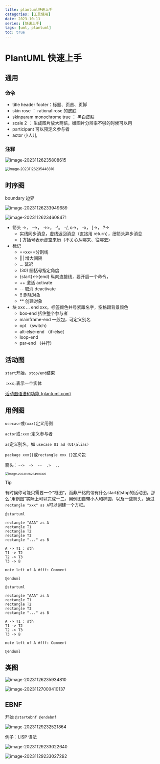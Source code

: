 ```yaml
---
title: plantuml快速上手
categories: [工具使用]
date: 2023-10-11
series: [快速上手]
tags: [uml, plantuml]
toc: true
---
```


# PlantUML 快速上手

## 通用

### 命令

- title header footer：标题、页首、页脚
- skin rose ： rational rose 的皮肤
- skinparam monochrome true ： 黑白皮肤
- scale 2 ： 生成图片放大两倍，嫌图片分辨率不够的时候可以用
- participant 可以预定义参与者
- actor 小人儿

### 注释

![image-20231126235808615](https://shuaikai-bucket0001.oss-cn-shanghai.aliyuncs.com/blog_img/image-20231126235808615.png)

<img src="https://shuaikai-bucket0001.oss-cn-shanghai.aliyuncs.com/blog_img/image-20231126235448816.png" alt="image-20231126235448816" style="zoom:80%;" />

## 时序图

boundary 边界

![image-20231126233949689](https://shuaikai-bucket0001.oss-cn-shanghai.aliyuncs.com/blog_img/image-20231126233949689.png)

![image-20231126234608471](https://shuaikai-bucket0001.oss-cn-shanghai.aliyuncs.com/blog_img/image-20231126234608471.png)

- 箭头 ->， -->， ->>， -\， -/, o->， -x， [->， ?->
  - 实线同步消息，虚线返回消息（直接用 return），细箭头异步消息
  - [ 方括号表示虚空来历（不关心从哪来、往哪去）
- 标记
  - \=\=xx\=\=分割线
  - ||| 增大间隔
  - ... 延迟
  - (30) 圆括号指定角度
  - {start}<->{end} 纵向连接线，要开启一个命令，
  - ++ 激活 activate
  - -- 取消 deactivate
  - !! 删除对象
  - \*\* 创建对象
- 块 xxx ... end xxx。标签颜色井号紧跟名字，空格跟背景颜色
  - box-end 括住整个参与者
  - mainframe-end 一般包，可定义别名
  - opt （switch）
  - alt-else-end （if-else）
  - loop-end
  - par-end （并行）

## 活动图

`start`开始，`stop/end`结束

`:xxx;`表示一个实体

[活动图语法和功能 (plantuml.com)](https://plantuml.com/zh/activity-diagram-beta)

## 用例图

`usecase`或`(xxx)`定义用例

`actor`或`:xxx:`定义参与者

`as`定义别名。如 `usecase U1 ad (U1\alias)`

`package xxx{}`或`rectangle xxx {}`定义包

箭头：`-->  ->  --  .>  ..`

<img src="https://shuaikai-bucket0001.oss-cn-shanghai.aliyuncs.com/blog_img/image-20231126234916395.png" alt="image-20231126234916395" style="zoom:67%;" />

> [!tip]
>
> 有时候你可能只需要一个“框图”，而非严格的带有什么start和stop的活动图。那么“用例图”实际上可以完成一二。用例图自带小人和椭圆，以及一些箭头，通过`rectangle "xxx" as A`可以创建一个方框。

```plaint-plantuml
@startuml

rectangle "AAA" as A
rectangle T1
rectangle T2
rectangle T3
rectangle "..." as B

A -> T1 : sth
T1 -> T2
T2 -> T3
T3 -> B

note left of A #fff: Comment

@enduml
```

```plantuml
@startuml

rectangle "AAA" as A
rectangle T1
rectangle T2
rectangle T3
rectangle "..." as B

A -> T1 : sth
T1 -> T2
T2 -> T3
T3 -> B

note left of A #fff: Comment

@enduml
```



## 类图

![image-20231126235934810](https://shuaikai-bucket0001.oss-cn-shanghai.aliyuncs.com/blog_img/image-20231126235934810.png)

![image-20231127000410137](https://shuaikai-bucket0001.oss-cn-shanghai.aliyuncs.com/blog_img/image-20231127000410137.png)

## EBNF

开始 `@startebnf @endebnf`

![image-20231129232521864](https://shuaikai-bucket0001.oss-cn-shanghai.aliyuncs.com/blog_img/image-20231129232521864.png)

例子：LISP 语法

![image-20231129233022640](https://shuaikai-bucket0001.oss-cn-shanghai.aliyuncs.com/blog_img/image-20231129233022640.png)

![image-20231129233027292](https://shuaikai-bucket0001.oss-cn-shanghai.aliyuncs.com/blog_img/image-20231129233027292.png)

